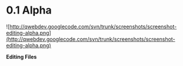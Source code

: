 # 0.1 Alpha #

![http://qwebdev.googlecode.com/svn/trunk/screenshots/screenshot-editing-alpha.png](http://qwebdev.googlecode.com/svn/trunk/screenshots/screenshot-editing-alpha.png)

**Editing Files**